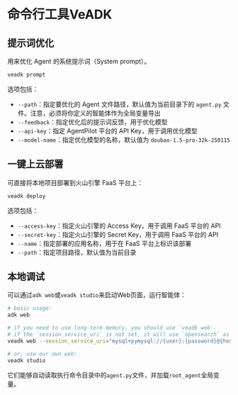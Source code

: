 # 命令行工具VeADK

## 提示词优化

用来优化 Agent 的系统提示词（System prompt）。

```bash
veadk prompt
```

选项包括：

- `--path`：指定要优化的 Agent 文件路径，默认值为当前目录下的 `agent.py` 文件。注意，必须将你定义的智能体作为全局变量导出
- `--feedback`：指定优化后的提示词反馈，用于优化模型
- `--api-key`：指定 AgentPilot 平台的 API Key，用于调用优化模型
- `--model-name`：指定优化模型的名称，默认值为 `doubao-1.5-pro-32k-250115`

## 一键上云部署

可直接将本地项目部署到火山引擎 FaaS 平台上：

```bash
veadk deploy
```

选项包括：

- `--access-key`：指定火山引擎的 Access Key，用于调用 FaaS 平台的 API
- `--secret-key`：指定火山引擎的 Secret Key，用于调用 FaaS 平台的 API
- `--name`：指定部署的应用名称，用于在 FaaS 平台上标识该部署
- `--path`：指定项目路径，默认值为当前目录

## 本地调试

可以通过`adk web`或`veadk studio`来启动Web页面，运行智能体：

```bash
# basic usage:
adk web

# if you need to use long-term memory, you should use `veadk web`.
# if the `session_service_uri` is not set, it will use `opensearch` as your long-term memory backend
veadk web --session_service_uri="mysql+pymysql://{user}:{password}@{host}/{database}"

# or, use our own web:
veadk studio
```

它们能够自动读取执行命令目录中的`agent.py`文件，并加载`root_agent`全局变量。
